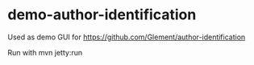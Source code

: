 # demo-author-identification
Used as demo GUI for https://github.com/Glement/author-identification

Run with mvn jetty:run

